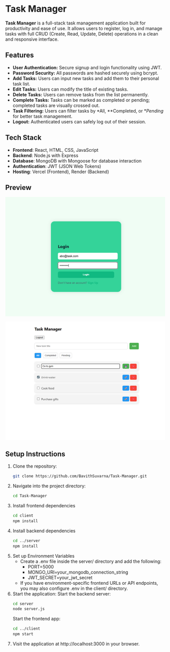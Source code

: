 # Task Manager

**Task Manager** is a full-stack task management application built for productivity and ease of use. It allows users to register, log in, and manage tasks with full CRUD (Create, Read, Update, Delete) operations in a clean and responsive interface.

## Features

- **User Authentication:** Secure signup and login functionality using JWT.
- **Password Security:** All passwords are hashed securely using bcrypt.
- **Add Tasks:** Users can input new tasks and add them to their personal task list.
- **Edit Tasks:** Users can modify the title of existing tasks.
- **Delete Tasks:** Users can remove tasks from the list permanently.
- **Complete Tasks:** Tasks can be marked as completed or pending; completed tasks are visually crossed out.
- **Task Filtering:** Users can filter tasks by *All, **Completed, or **Pending* for better task management.
- **Logout:** Authenticated users can safely log out of their session.

## Tech Stack

- **Frontend**: React, HTML, CSS, JavaScript
- **Backend**: Node.js with Express
- **Database**: MongoDB with Mongoose for database interaction
- **Authentication**: JWT (JSON Web Tokens)
- **Hosting**: Vercel (Frontend), Render (Backend)


## Preview

![Login](public/Login.png)

![Task](public/Task.png)

## Setup Instructions

1. Clone the repository:
   ```bash
   git clone https://github.com/BavithSuvarna/Task-Manager.git
   ```
2. Navigate into the project directory:
   ```bash
   cd Task-Manager
   ```
3. Install frontend dependencies
   ```bash
   cd client
   npm install
   ```
4. Install backend dependencies
   ```bash
   cd ../server
   npm install
   ```
5. Set up Environment Variables
     - Create a .env file inside the server/ directory and add the following:
       - PORT=5000
       - MONGO_URI=your_mongodb_connection_string
       - JWT_SECRET=your_jwt_secret
     - If you have environment-specific frontend URLs or API endpoints, you may also configure .env in the client/ directory.
6. Start the application:
     Start the backend server:
     ```bash
     cd server
     node server.js
     ```
     Start the frontend app:
     ```bash
     cd ../client
     npm start
     ```
7. Visit the application at http://localhost:3000 in your browser.
